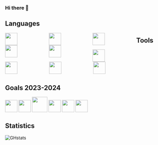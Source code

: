 ### Hi there 👋

<!--
**Xenophee/Xenophee** is a ✨ _special_ ✨ repository because its `README.md` (this file) appears on your GitHub profile.

Here are some ideas to get you started:

- 🔭 I’m currently working on ...
- 🌱 I’m currently learning ...
- 👯 I’m looking to collaborate on ...
- 🤔 I’m looking for help with ...
- 💬 Ask me about ...
- 📫 How to reach me: ...
- 😄 Pronouns: ...
- ⚡ Fun fact: ...
-->

## Languages


<img align="left" src="https://cdn.jsdelivr.net/gh/devicons/devicon/icons/html5/html5-plain-wordmark.svg" width="40px" style="padding-right:100px;">
<img align="left" src="https://cdn.jsdelivr.net/gh/devicons/devicon/icons/css3/css3-plain-wordmark.svg" width="40px" style="padding-right:100px;">
<img align="left" src="https://cdn.jsdelivr.net/gh/devicons/devicon/icons/javascript/javascript-plain.svg" width="40px" style="padding-right:100px;">
<img align="left" src="https://cdn.jsdelivr.net/gh/devicons/devicon/icons/php/php-plain.svg" width="40px" style="padding-right:100px;">
<img align="left" src="https://cdn.jsdelivr.net/gh/devicons/devicon/icons/mysql/mysql-plain-wordmark.svg" width="40px" style="padding-right:100px;">

## Tools

<p align="left">
<img src="https://cdn.jsdelivr.net/gh/devicons/devicon/icons/vscode/vscode-original-wordmark.svg" width="40px" style="padding-right:100px;">
<img src="https://cdn.jsdelivr.net/gh/devicons/devicon/icons/bootstrap/bootstrap-original-wordmark.svg" width="40px" style="padding-right:100px;">
<img src="https://cdn.jsdelivr.net/gh/devicons/devicon/icons/figma/figma-original.svg" width="40px" style="padding-right:100px;">
<img src="https://cdn.jsdelivr.net/gh/devicons/devicon/icons/git/git-original.svg" width="40px" style="padding-right:100px;">
</p>


## Goals 2023-2024

<p align="left">
<img src="https://cdn.jsdelivr.net/gh/devicons/devicon/icons/symfony/symfony-original-wordmark.svg" width="40px">
<img src="https://cdn.jsdelivr.net/gh/devicons/devicon/icons/laravel/laravel-plain-wordmark.svg" width="40px">
<img src="https://cdn.jsdelivr.net/gh/devicons/devicon/icons/nodejs/nodejs-plain-wordmark.svg" width="50px">
<img src="https://cdn.jsdelivr.net/gh/devicons/devicon/icons/react/react-original-wordmark.svg" width="40px">
<img src="https://cdn.jsdelivr.net/gh/devicons/devicon/icons/electron/electron-original.svg" width="40px">
<img src="https://cdn.jsdelivr.net/gh/devicons/devicon/icons/sass/sass-original.svg" width="40px">
</p>


## Statistics

![GHstats](https://github-readme-stats.vercel.app/api?username=Xenophee&show_icons=true)
          
          
          


